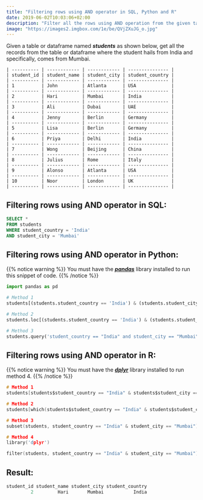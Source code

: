 ```yaml
---
title: "Filtering rows using AND operator in SQL, Python and R"
date: 2019-06-02T10:03:06+02:00
description: "Filter all the rows using AND operation from the given table in SQL or given dataframe in Python or R."
image: "https://images2.imgbox.com/1e/be/QVjZXuJG_o.jpg"
---
```


Given a table or dataframe named *__students__* as shown below, get all the records from the table or dataframe where the student hails from India and specifically, comes from Mumbai.

```
| ---------- | ------------ | ------------ | --------------- |
| student_id | student_name | student_city | student_country |
| ---------- | ------------ | ------------ | --------------- |
| 1          | John         | Atlanta      | USA             |
| ---------- | ------------ | ------------ | --------------- |
| 2          | Hari         | Mumbai       | India           |
| ---------- | ------------ | ------------ | --------------- |
| 3          | Ali          | Dubai        | UAE             |
| ---------- | ------------ | ------------ | --------------- |
| 4          | Jenny        | Berlin       | Germany         |
| ---------- | ------------ | ------------ | --------------- |
| 5          | Lisa         | Berlin       | Germany         |
| ---------- | ------------ | ------------ | --------------- |
| 6          | Priya        | Delhi        | India           |
| ---------- | ------------ | ------------ | --------------- |
| 7          | Wong         | Beijing      | China           |
| ---------- | ------------ | ------------ | --------------- |
| 8          | Julius       | Rome         | Italy           |
| ---------- | ------------ | ------------ | --------------- |
| 9          | Alonso       | Atlanta      | USA             |
| ---------- | ------------ | ------------ | --------------- |
| 10         | Noor         | London       | UK              |
| ---------- | ------------ | ------------ | --------------- |
```

## Filtering rows using AND operator in SQL:

```SQL
SELECT * 
FROM students
WHERE student_country = 'India'
AND student_city = 'Mumbai'
```

## Filtering rows using AND operator in Python:

{{% notice warning %}}
You must have the *__[pandas](https://pandas.pydata.org/)__* library installed to run this snippet of code.
{{% /notice %}}

```Python
import pandas as pd

# Method 1
students[(students.student_country == 'India') & (students.student_city == 'Mumbai')]

# Method 2
students.loc[(students.student_country == 'India') & (students.student_city == 'Mumbai')]

# Method 3
students.query('student_country == "India" and student_city == "Mumbai"')
```

## Filtering rows using AND operator in R:

{{% notice warning %}}
You must have the *__[dplyr](https://www.rdocumentation.org/packages/dplyr/versions/0.7.8)__* library installed to run method 4.
{{% /notice %}}

```C
# Method 1
students[students$student_country == "India" & students$student_city == "Mumbai",]

# Method 2
students[which(students$student_country == "India" & students$student_city == "Mumbai"),]

# Method 3
subset(students, student_country == "India" & student_city == "Mumbai")

# Method 4
library('dplyr')

filter(students, student_country == "India" & student_city == "Mumbai")
```

## Result:

```C
student_id student_name student_city student_country
         2         Hari       Mumbai           India
```